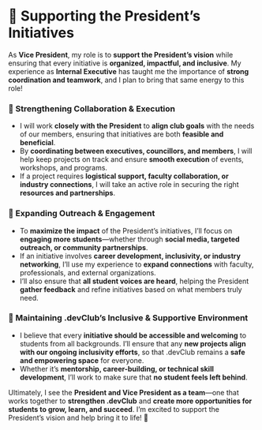 # 🤝 Supporting the President’s Initiatives  

As **Vice President**, my role is to **support the President’s vision** while ensuring that every initiative is **organized, impactful, and inclusive**. My experience as **Internal Executive** has taught me the importance of **strong coordination and teamwork**, and I plan to bring that same energy to this role!  

### 🔹 Strengthening Collaboration & Execution  
- I will work **closely with the President** to **align club goals** with the needs of our members, ensuring that initiatives are both **feasible and beneficial**.  
- By **coordinating between executives, councillors, and members**, I will help keep projects on track and ensure **smooth execution** of events, workshops, and programs.  
- If a project requires **logistical support, faculty collaboration, or industry connections**, I will take an active role in securing the right **resources and partnerships**.  

### 🔹 Expanding Outreach & Engagement  
- To **maximize the impact** of the President’s initiatives, I’ll focus on **engaging more students**—whether through **social media, targeted outreach, or community partnerships**.  
- If an initiative involves **career development, inclusivity, or industry networking**, I’ll use my experience to **expand connections** with faculty, professionals, and external organizations.  
- I’ll also ensure that **all student voices are heard**, helping the President **gather feedback** and refine initiatives based on what members truly need.  

### 🔹 Maintaining .devClub’s Inclusive & Supportive Environment  
- I believe that every **initiative should be accessible and welcoming** to students from all backgrounds. I’ll ensure that any **new projects align with our ongoing inclusivity efforts**, so that .devClub remains a **safe and empowering space** for everyone.  
- Whether it’s **mentorship, career-building, or technical skill development**, I’ll work to make sure that **no student feels left behind**.  

Ultimately, I see the **President and Vice President as a team**—one that works together to **strengthen .devClub** and **create more opportunities for students to grow, learn, and succeed**. I’m excited to support the President’s vision and help bring it to life! 🚀  